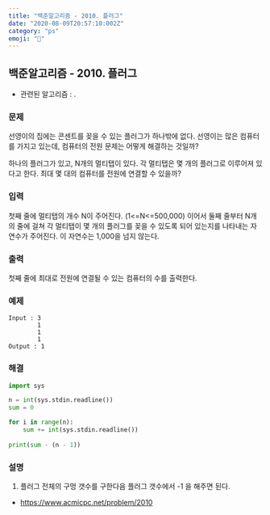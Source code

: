 ```yaml
---
title: "백준알고리즘 - 2010. 플러그"
date: "2020-08-09T20:57:10:002Z"
category: "ps"
emoji: "🔌"
---
```


## 백준알고리즘 - 2010. 플러그

- 관련된 알고리즘 : .

### 문제

선영이의 집에는 콘센트를 꽂을 수 있는 플러그가 하나밖에 없다. 선영이는 많은 컴퓨터를 가지고 있는데, 컴퓨터의 전원 문제는 어떻게 해결하는 것일까?

하나의 플러그가 있고, N개의 멀티탭이 있다. 각 멀티탭은 몇 개의 플러그로 이루어져 있다고 한다. 최대 몇 대의 컴퓨터를 전원에 연결할 수 있을까?

### 입력

첫째 줄에 멀티탭의 개수 N이 주어진다. (1<=N<=500,000) 이어서 둘째 줄부터 N개의 줄에 걸쳐 각 멀티탭이 몇 개의 플러그를 꽂을 수 있도록 되어 있는지를 나타내는 자연수가 주어진다. 이 자연수는 1,000을 넘지 않는다.

### 출력

첫째 줄에 최대로 전원에 연결될 수 있는 컴퓨터의 수를 출력한다.

### 예제

```
Input : 3
        1
        1
        1
Output : 1
```

### 해결

```python
import sys

n = int(sys.stdin.readline())
sum = 0

for i in range(n):
    sum += int(sys.stdin.readline())
    
print(sum - (n - 1))
```

### 설명

1. 플러그 전체의 구멍 갯수를 구한다음 플러그 갯수에서 -1 을 해주면 된다.

- https://www.acmicpc.net/problem/2010

